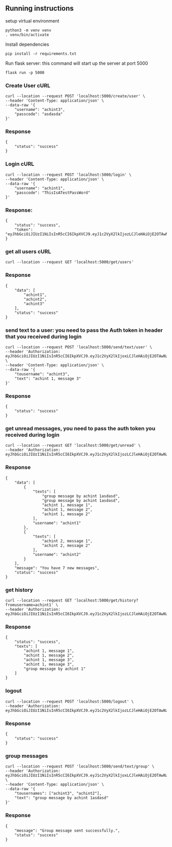 ## Running instructions
setup virtual environment
```commandline
python3 -m venv venv
. venv/bin/activate
```

Install dependencies
```commandline
pip install -r requirements.txt
```

Run flask server: this command will start up the server at port 5000
```commandline
flask run -p 5000
```

### Create User cURL
```
curl --location --request POST 'localhost:5000/create/user' \
--header 'Content-Type: application/json' \
--data-raw '{
    "username": "achint3",
    "passcode": "asdasda"
}'
```

### Response
```
{
    "status": "success"
}
```

### Login cURL
```
curl --location --request POST 'localhost:5000/login' \
--header 'Content-Type: application/json' \
--data-raw '{
    "username": "achint1",
    "passcode": "ThisIsATestPassWord"
}'
```
### Response:
```
{
    "status": "success",
    "token": "eyJhbGciOiJIUzI1NiIsInR5cCI6IkpXVCJ9.eyJ1c2VyX2lkIjozLCJleHAiOjE2OTAwNzUzMDR9.fT5eOQ6LacjKglHMJYwEZbeRAGYllEbSnsAXLWS8hpE"
}
```

### get all users cURL
```
curl --location --request GET 'localhost:5000/get/users'
```

### Response
```
{
    "data": [
        "achint1",
        "achint2",
        "achint3"
    ],
    "status": "success"
}
```

### send text to a user: you need to pass the Auth token in header that you received during login
```
curl --location --request POST 'localhost:5000/send/text/user' \
--header 'Authorization: eyJhbGciOiJIUzI1NiIsInR5cCI6IkpXVCJ9.eyJ1c2VyX2lkIjoxLCJleHAiOjE2OTAwNzQ4NDF9.uRgcBVdJFoh952eiO2dYd_ygw2ZXGAsAwBuYN1IALnw' \
--header 'Content-Type: application/json' \
--data-raw '{
    "tousername": "achint3",
    "text": "achint 1, message 3"
}'
```

### Response
```
{
    "status": "success"
}
```

### get unread messages, you need to pass the auth token you received during login
```
curl --location --request GET 'localhost:5000/get/unread' \
--header 'Authorization: eyJhbGciOiJIUzI1NiIsInR5cCI6IkpXVCJ9.eyJ1c2VyX2lkIjozLCJleHAiOjE2OTAwNzQ5Mzh9.TL86ZU1IimkhRh2XlEGfw_hrbABsupt0kSFtrAHt1kQ'
```

### Response
```
{
    "data": [
        {
            "texts": [
                "group message by achint 1asdasd",
                "group message by achint 1asdasd",
                "achint 1, message 1",
                "achint 1, message 2",
                "achint 1, message 2"
            ],
            "username": "achint1"
        },
        {
            "texts": [
                "achint 2, message 1",
                "achint 2, message 2"
            ],
            "username": "achint2"
        }
    ],
    "message": "You have 7 new messages",
    "status": "success"
}
```

### get history 
```
curl --location --request GET 'localhost:5000/get/history?fromusername=achint1' \
--header 'Authorization: eyJhbGciOiJIUzI1NiIsInR5cCI6IkpXVCJ9.eyJ1c2VyX2lkIjozLCJleHAiOjE2OTAwNzUzMDR9.fT5eOQ6LacjKglHMJYwEZbeRAGYllEbSnsAXLWS8hpE'
```

### Response
```
{
    "status": "success",
    "texts": [
        "achint 1, message 1",
        "achint 1, message 2",
        "achint 1, message 3",
        "achint 1, message 3",
        "group message by achint 1"
    ]
}
```

### logout
```
curl --location --request POST 'localhost:5000/logout' \
--header 'Authorization: eyJhbGciOiJIUzI1NiIsInR5cCI6IkpXVCJ9.eyJ1c2VyX2lkIjozLCJleHAiOjE2OTAwNzQ5Mzh9.TL86ZU1IimkhRh2XlEGfw_hrbABsupt0kSFtrAHt1kQ'
```

### Response
```
{
    "status": "success"
}
```

### group messages
```
curl --location --request POST 'localhost:5000/send/text/group' \
--header 'Authorization: eyJhbGciOiJIUzI1NiIsInR5cCI6IkpXVCJ9.eyJ1c2VyX2lkIjoxLCJleHAiOjE2OTAwNzQ4NDF9.uRgcBVdJFoh952eiO2dYd_ygw2ZXGAsAwBuYN1IALnw' \
--header 'Content-Type: application/json' \
--data-raw '{
    "tousernames": ["achint3", "achint2"],
    "text": "group message by achint 1asdasd"
}'
```


### Response
```
{
    "message": "Group message sent successfully.",
    "status": "success"
}
```
